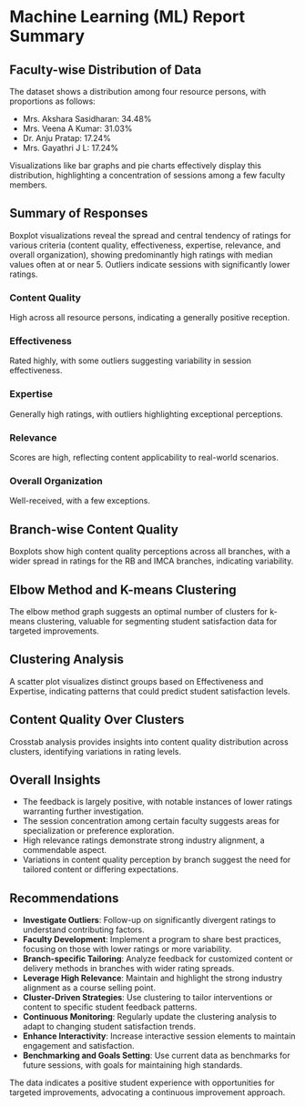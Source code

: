# Machine Learning (ML) Report Summary

## Faculty-wise Distribution of Data
The dataset shows a distribution among four resource persons, with proportions as follows:
- Mrs. Akshara Sasidharan: 34.48%
- Mrs. Veena A Kumar: 31.03%
- Dr. Anju Pratap: 17.24%
- Mrs. Gayathri J L: 17.24%

Visualizations like bar graphs and pie charts effectively display this distribution, highlighting a concentration of sessions among a few faculty members.

## Summary of Responses
Boxplot visualizations reveal the spread and central tendency of ratings for various criteria (content quality, effectiveness, expertise, relevance, and overall organization), showing predominantly high ratings with median values often at or near 5. Outliers indicate sessions with significantly lower ratings.

### Content Quality
High across all resource persons, indicating a generally positive reception.

### Effectiveness
Rated highly, with some outliers suggesting variability in session effectiveness.

### Expertise
Generally high ratings, with outliers highlighting exceptional perceptions.

### Relevance
Scores are high, reflecting content applicability to real-world scenarios.

### Overall Organization
Well-received, with a few exceptions.

## Branch-wise Content Quality
Boxplots show high content quality perceptions across all branches, with a wider spread in ratings for the RB and IMCA branches, indicating variability.

## Elbow Method and K-means Clustering
The elbow method graph suggests an optimal number of clusters for k-means clustering, valuable for segmenting student satisfaction data for targeted improvements.

## Clustering Analysis
A scatter plot visualizes distinct groups based on Effectiveness and Expertise, indicating patterns that could predict student satisfaction levels.

## Content Quality Over Clusters
Crosstab analysis provides insights into content quality distribution across clusters, identifying variations in rating levels.

## Overall Insights

- The feedback is largely positive, with notable instances of lower ratings warranting further investigation.
- The session concentration among certain faculty suggests areas for specialization or preference exploration.
- High relevance ratings demonstrate strong industry alignment, a commendable aspect.
- Variations in content quality perception by branch suggest the need for tailored content or differing expectations.

## Recommendations

- **Investigate Outliers**: Follow-up on significantly divergent ratings to understand contributing factors.
- **Faculty Development**: Implement a program to share best practices, focusing on those with lower ratings or more variability.
- **Branch-specific Tailoring**: Analyze feedback for customized content or delivery methods in branches with wider rating spreads.
- **Leverage High Relevance**: Maintain and highlight the strong industry alignment as a course selling point.
- **Cluster-Driven Strategies**: Use clustering to tailor interventions or content to specific student feedback patterns.
- **Continuous Monitoring**: Regularly update the clustering analysis to adapt to changing student satisfaction trends.
- **Enhance Interactivity**: Increase interactive session elements to maintain engagement and satisfaction.
- **Benchmarking and Goals Setting**: Use current data as benchmarks for future sessions, with goals for maintaining high standards.

The data indicates a positive student experience with opportunities for targeted improvements, advocating a continuous improvement approach.
